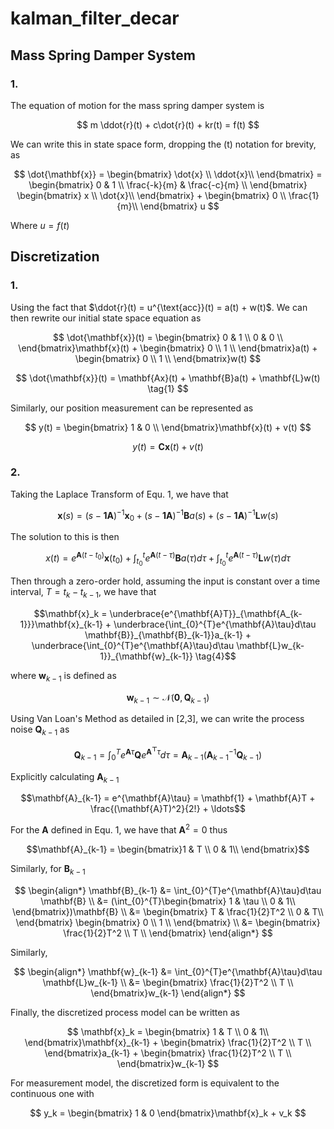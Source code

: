# kalman_filter_decar 

## Mass Spring Damper System
### 1.
The equation of motion for the mass spring damper system is

$$
m \ddot{r}(t) + c\dot{r}(t) + kr(t) = f(t)
$$

We can write this in state space form, dropping the (t) notation for
brevity, as 

$$
\dot{\mathbf{x}} = 
\begin{bmatrix}
\dot{x} \\
\ddot{x}\\
\end{bmatrix} =
\begin{bmatrix}
0 & 1 \\
\frac{-k}{m} & \frac{-c}{m} \\
\end{bmatrix}
\begin{bmatrix}
x \\
\dot{x}\\
\end{bmatrix} + 
\begin{bmatrix}
0 \\
\frac{1}{m}\\
\end{bmatrix}
u
$$

Where $u = f(t)$ 

## Discretization
### 1.

Using the fact that $\ddot{r}(t) = u^{\text{acc}}(t) = 
a(t) + w(t)$. We can then rewrite our initial state space equation
as

$$
\dot{\mathbf{x}}(t) = 
\begin{bmatrix}
0 & 1 \\
0 & 0 \\
\end{bmatrix}\mathbf{x}(t) + 
\begin{bmatrix}
0 \\
1 \\
\end{bmatrix}a(t)
+ 
\begin{bmatrix}
0 \\
1 \\
\end{bmatrix}w(t)
$$

$$
\dot{\mathbf{x}}(t) = \mathbf{Ax}(t) + \mathbf{B}a(t) + \mathbf{L}w(t) \tag{1}
$$

Similarly, our position measurement can be represented as

$$
y(t) = \begin{bmatrix}
1 & 0 \\
\end{bmatrix}\mathbf{x}(t) + v(t)
$$

$$
y(t) = \mathbf{Cx}(t) + v(t) \tag{2}
$$

### 2.
Taking the Laplace Transform of Equ. 1, we have that

$$\mathbf{x}(s) = (s -\mathbf{1A})^{-1}\mathbf{x}_0 + (s -\mathbf{1A})^{-1}\mathbf{B}a(s) + (s -\mathbf{1A})^{-1}\mathbf{L}w(s) \tag{3}$$

The solution to this is then 

$$x(t) = e^{\mathbf{A}(t-t_0)}\mathbf{x}(t_0) + \int_{t_0}^{t}e^{\mathbf{A}(t-\tau)}\mathbf{B}a(\tau)d\tau + \int_{t_0}^{t}e^{\mathbf{A}(t-\tau)}\mathbf{L}w(\tau)d\tau$$

Then through a zero-order hold, assuming the input is constant over
a time interval, $T = t_{k}- t_{k-1}$, we have that

$$\mathbf{x}_k = \underbrace{e^{\mathbf{A}T}}_{\mathbf{A_{k-1}}}\mathbf{x}_{k-1} + \underbrace{\int_{0}^{T}e^{\mathbf{A}\tau}d\tau \mathbf{B}}_{\mathbf{B}_{k-1}}a_{k-1} + \underbrace{\int_{0}^{T}e^{\mathbf{A}\tau}d\tau \mathbf{L}w_{k-1}}_{\mathbf{w}_{k-1}} \tag{4}$$

where $\mathbf{w}_{k-1}$ is defined as

$$\mathbf{w}_{k-1} \sim \mathcal{N}(\mathbf{0},\mathbf{Q}_{k-1}) \tag{5}$$

Using Van Loan's Method as detailed in [2,3], we can write
the process noise $\mathbf{Q}_{k-1}$ as

$$\mathbf{Q}_{k-1} = \int_{0}^{T}e^{\mathbf{A}\tau}\mathbf{Q}e^{\mathbf{A^{\top}}\tau}d\tau = \mathbf{A}_{k-1}(\mathbf{A}_{k-1}^{-1}\mathbf{Q}_{k-1})$$

Explicitly calculating $\mathbf{A}_{k-1}$ 

$$\mathbf{A}_{k-1} = e^{\mathbf{A}\tau} = \mathbf{1} + \mathbf{A}T + \frac{(\mathbf{A}T)^2}{2!} + \ldots$$

For the $\mathbf{A}$ defined in Equ. 1, we have that $\mathbf{A}^2 = 0$ thus

$$\mathbf{A}_{k-1} =
\begin{bmatrix}1 & T \\
0 & 1\\
\end{bmatrix}$$

Similarly, for $\mathbf{B}_{k-1}$ 

$$
\begin{align*}
\mathbf{B}_{k-1} &= \int_{0}^{T}e^{\mathbf{A}\tau}d\tau \mathbf{B} \\
&=  (\int_{0}^{T}\begin{bmatrix}
1 & \tau \\
0 & 1\\
\end{bmatrix})\mathbf{B} \\
&= \begin{bmatrix}
T & \frac{1}{2}T^2 \\
0 & T\\
\end{bmatrix}
\begin{bmatrix}
0 \\
1 \\
\end{bmatrix} \\
&= 
\begin{bmatrix}
\frac{1}{2}T^2 \\
T \\
\end{bmatrix}
\end{align*}
$$

Similarly, 

$$
\begin{align*}
\mathbf{w}_{k-1} &= \int_{0}^{T}e^{\mathbf{A}\tau}d\tau \mathbf{L}w_{k-1} \\
&= \begin{bmatrix}
\frac{1}{2}T^2 \\
T \\
\end{bmatrix}w_{k-1}
\end{align*}
$$

Finally, the discretized process model can be written as

$$
\mathbf{x}_k = 
\begin{bmatrix}
1 & T \\
0 & 1\\
\end{bmatrix}\mathbf{x}_{k-1} +
\begin{bmatrix}
\frac{1}{2}T^2 \\
T \\
\end{bmatrix}a_{k-1} + 
\begin{bmatrix}
\frac{1}{2}T^2 \\
T \\
\end{bmatrix}w_{k-1}
$$

For measurement model, the discretized form is equivalent to the continuous one with

$$
y_k = \begin{bmatrix} 1 & 0 \end{bmatrix}\mathbf{x}_k + v_k
$$
